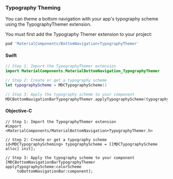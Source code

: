### Typography Theming

You can theme a bottom navigation with your app's typography scheme using the TypographyThemer extension.

You must first add the Typography Themer extension to your project:

```bash
pod 'MaterialComponents/BottomNavigation+TypographyThemer'
```

<!--<div class="material-code-render" markdown="1">-->
#### Swift
```swift
// Step 1: Import the TypographyThemer extension
import MaterialComponents.MaterialBottomNavigation_TypographyThemer

// Step 2: Create or get a typography scheme
let typographyScheme = MDCTypographyScheme()

// Step 3: Apply the typography scheme to your component
MDCBottomNavigationBarTypographyThemer.applyTypographyScheme(typographyScheme, to: component)
```

#### Objective-C

```objc
// Step 1: Import the TypographyThemer extension
#import <MaterialComponents/MaterialBottomNavigation+TypographyThemer.h>

// Step 2: Create or get a typography scheme
id<MDCTypographyScheming> typographyScheme = [[MDCTypographyScheme alloc] init];

// Step 3: Apply the typography scheme to your component
[MDCBottomNavigationBarTypographyThemer applyTypographyScheme:colorScheme
     toBottomNavigationBar:component];
```
<!--</div>-->
